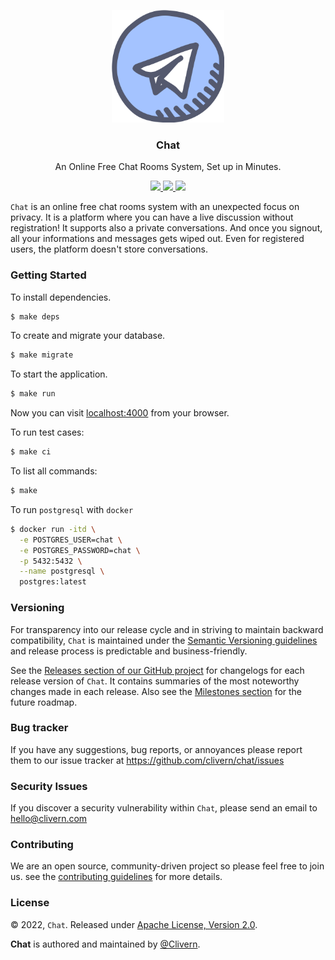 <p align="center">
    <img alt="Chat Logo" src="/assets/img/logo.png" width="180" />
    <h3 align="center">Chat</h3>
    <p align="center">An Online Free Chat Rooms System, Set up in Minutes.</p>
    <p align="center">
        <a href="https://github.com/Clivern/Chat/actions/workflows/ci.yml">
            <img src="https://github.com/Clivern/Chat/actions/workflows/ci.yml/badge.svg"/>
        </a>
        <a href="https://github.com/Clivern/Chat/releases">
            <img src="https://img.shields.io/badge/Version-0.1.0-1abc9c.svg">
        </a>
        <a href="https://github.com/Clivern/Chat/blob/master/LICENSE">
            <img src="https://img.shields.io/badge/LICENSE-MIT-orange.svg">
        </a>
    </p>
</p>

`Chat` is an online free chat rooms system with an unexpected focus on privacy. It is a platform where you can have a live discussion without registration! It supports also a private conversations. And once you signout, all your informations and messages gets wiped out. Even for registered users, the platform doesn't store conversations.


### Getting Started

To install dependencies.

```zsh
$ make deps
```

To create and migrate your database.

```zsh
$ make migrate
```

To start the application.

```zsh
$ make run
```

Now you can visit [localhost:4000](http://localhost:4000) from your browser.

To run test cases:

```zsh
$ make ci
```

To list all commands:

```zsh
$ make
```

To run `postgresql` with `docker`

```zsh
$ docker run -itd \
  -e POSTGRES_USER=chat \
  -e POSTGRES_PASSWORD=chat \
  -p 5432:5432 \
  --name postgresql \
  postgres:latest
```


### Versioning

For transparency into our release cycle and in striving to maintain backward compatibility, `Chat` is maintained under the [Semantic Versioning guidelines](https://semver.org/) and release process is predictable and business-friendly.

See the [Releases section of our GitHub project](https://github.com/clivern/chat/releases) for changelogs for each release version of `Chat`. It contains summaries of the most noteworthy changes made in each release. Also see the [Milestones section](https://github.com/clivern/chat/milestones) for the future roadmap.


### Bug tracker

If you have any suggestions, bug reports, or annoyances please report them to our issue tracker at https://github.com/clivern/chat/issues


### Security Issues

If you discover a security vulnerability within `Chat`, please send an email to [hello@clivern.com](mailto:hello@clivern.com)


### Contributing

We are an open source, community-driven project so please feel free to join us. see the [contributing guidelines](CONTRIBUTING.md) for more details.


### License

© 2022, `Chat`. Released under [Apache License, Version 2.0](https://www.apache.org/licenses/LICENSE-2.0).

**Chat** is authored and maintained by [@Clivern](https://github.com/clivern).
